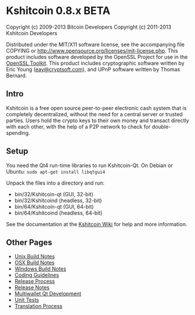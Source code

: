 Kshitcoin 0.8.x BETA
====================

Copyright (c) 2009-2013 Bitcoin Developers
Copyright (c) 2011-2013 Kshitcoin Developers

Distributed under the MIT/X11 software license, see the accompanying
file COPYING or http://www.opensource.org/licenses/mit-license.php.
This product includes software developed by the OpenSSL Project for use in the [OpenSSL Toolkit](http://www.openssl.org/). This product includes
cryptographic software written by Eric Young ([eay@cryptsoft.com](mailto:eay@cryptsoft.com)), and UPnP software written by Thomas Bernard.


Intro
---------------------
Kshitcoin is a free open source peer-to-peer electronic cash system that is
completely decentralized, without the need for a central server or trusted
parties.  Users hold the crypto keys to their own money and transact directly
with each other, with the help of a P2P network to check for double-spending.


Setup
---------------------
You need the Qt4 run-time libraries to run Kshitcoin-Qt. On Debian or Ubuntu:
	`sudo apt-get install libqtgui4`

Unpack the files into a directory and run:

- bin/32/Kshitcoin-qt (GUI, 32-bit)
- bin/32/Kshitcoind (headless, 32-bit)
- bin/64/Kshitcoin-qt (GUI, 64-bit)
- bin/64/Kshitcoind (headless, 64-bit)

See the documentation at the [Kshitcoin Wiki](http://Kshitcoin.info)
for help and more information.


Other Pages
---------------------
- [Unix Build Notes](build-unix.md)
- [OSX Build Notes](build-osx.md)
- [Windows Build Notes](build-msw.md)
- [Coding Guidelines](coding.md)
- [Release Process](release-process.md)
- [Release Notes](release-notes.md)
- [Multiwallet Qt Development](multiwallet-qt.md)
- [Unit Tests](unit-tests.md)
- [Translation Process](translation_process.md)
